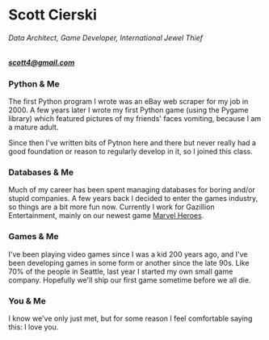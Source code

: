Scott Cierski
======
###### Data Architect, Game Developer, International Jewel Thief
##### [scott4@gmail.com](mailto:scott4@gmail.com)

### Python & Me
The first Python program I wrote was an eBay web scraper for my job in 2000. A few years later I wrote my first Python game (using the Pygame library) which featured pictures of my friends' faces vomiting, because I am a mature adult.

Since then I've written bits of Pytnon here and there but never really had a good foundation or reason to regularly develop in it, so I joined this class.

### Databases & Me
Much of my career has been spent managing databases for boring and/or stupid companies. A few years back I decided to enter the games industry, so things are a bit more fun now. Currently I work for Gazillion Entertainment, mainly on our newest game [Marvel Heroes](http://marvelheroes.com/ "Marvel Heroes").

### Games & Me
I've been playing video games since I was a kid 200 years ago, and I've been developing games in some form or another since the late 90s. Like 70% of the people in Seattle, last year I started my own small game company. Hopefully we'll ship our first game sometime before we all die.

### You & Me
I know we've only just met, but for some reason I feel comfortable saying this: I love you.